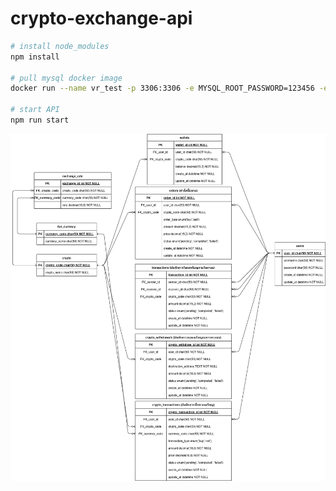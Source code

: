 # crypto-exchange-api

```bash
# install node_modules
npm install

# pull mysql docker image
docker run --name vr_test -p 3306:3306 -e MYSQL_ROOT_PASSWORD=123456 -e MYSQL_USER=vr_test -e MYSQL_PASSWORD=123456 -e MYSQL_DATABASE=vr_test -d mysql:latest

# start API
npm run start
```


![screenshot](er_diagram.png)